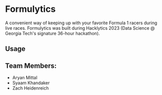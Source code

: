 # Formulytics

A convenient way of keeping up with your favorite Formula 1 racers during live races. Formulytics was built during Hacklytics 2023 (Data Science @ Georgia Tech's signature 36-hour hackathon).

## Usage

## Team Members:
- Aryan Mittal
- Syaam Khandaker
- Zach Heidenreich